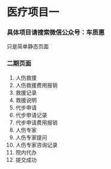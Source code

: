 # 医疗项目一
### 具体项目请搜索微信公众号：车质惠

只是简单静态页面

### 二期页面

1. 人伤救援 
2. 人伤救援费用报销
3. 救援记录
4. 救援说明
5. 代步申请
6. 代步申请记录
7. 代步申请费用报销
8. 人伤专家
9. 人伤专家提问
10. 人伤专家咨询记录
11. 院内代办
12. 提交成功 
